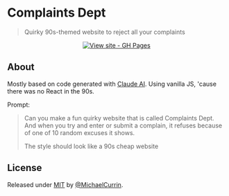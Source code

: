 # Complaints Dept
> Quirky 90s-themed website to reject all your complaints

<div align="center">

[![View site - GH Pages](https://img.shields.io/badge/View_site-GH_Pages-2ea44f?style=for-the-badge)](https://michaelcurrin.github.io/complaints-dept/)

</div>

## About

Mostly based on code generated with [Claude AI](https://claude.ai). Using vanilla JS, 'cause there was no React in the 90s.

Prompt:

> Can you make a fun quirky website that is called Complaints Dept. And when you try and enter or submit a complain, it refuses because of one of 10 random excuses it shows.
> 
> The style should look like a 90s cheap website


## License

Released under [MIT](/LICENSE) by [@MichaelCurrin](https://github.com/MichaelCurrin).
